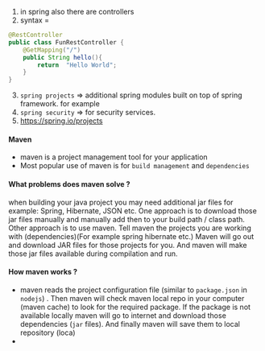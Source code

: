 1. in spring also there are controllers
2. syntax = 
```java
@RestController  
public class FunRestController {  
    @GetMapping("/")  
    public String hello(){  
        return  "Hello World";  
    }  
}
```
3. `spring projects` => additional spring modules built on top of spring framework. for example 
4. `spring security` => for security services.
5. https://spring.io/projects

#### Maven
- maven is a project management tool for your application
- Most popular use of maven is for `build management` and `dependencies`
#### What problems does maven solve ?
when building your java project you may need additional jar files for example: Spring, Hibernate, JSON etc. One approach is to download those jar files manually and manually add then to your build path / class path.
Other approach is to use maven. Tell maven the projects you are working with (dependencies)(For example spring hibernate etc.) Maven will go out and download JAR files for those projects for you.  And maven will make those jar files available during compilation and run. 
#### How maven works ?
- maven reads the project configuration file (similar to `package.json` in `nodejs`) . Then maven will check maven local repo in your computer (maven cache) to look for the required package. If the package is not available locally maven will go to internet and download those dependencies (`jar` files). And finally maven will save them to local repository (loca)
- 